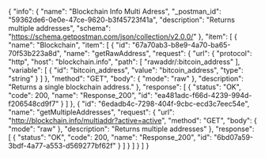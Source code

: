 {
  "info": {
    "name": "Blockchain Info Multi Adress",
    "_postman_id": "59362de6-0e0e-47ce-9620-b3f45723f41a",
    "description": "Returns multiple addresses",
    "schema": "https://schema.getpostman.com/json/collection/v2.0.0/"
  },
  "item": [
    {
      "name": "Blockchain",
      "item": [
        {
          "id": "67a70ab3-b8e9-4a70-ba65-70f53b223a8d",
          "name": "getRawAddress",
          "request": {
            "url": {
              "protocol": "http",
              "host": "blockchain.info",
              "path": [
                "rawaddr/:bitcoin_address"
              ],
              "variable": [
                {
                  "id": "bitcoin_address",
                  "value": "bitcoin_address",
                  "type": "string"
                }
              ]
            },
            "method": "GET",
            "body": {
              "mode": "raw"
            },
            "description": "Returns a single blockchain address."
          },
          "response": [
            {
              "status": "OK",
              "code": 200,
              "name": "Response_200",
              "id": "ea481adc-f66d-4239-994d-f206548cd9f7"
            }
          ]
        },
        {
          "id": "6edadb4c-7298-404f-9cbc-ecd3c7eec54e",
          "name": "getMultipleAddresses",
          "request": {
            "url": "http://blockchain.info/multiaddr?active=active",
            "method": "GET",
            "body": {
              "mode": "raw"
            },
            "description": "Returns multiple addresses"
          },
          "response": [
            {
              "status": "OK",
              "code": 200,
              "name": "Response_200",
              "id": "6bd07a59-3bdf-4a77-a553-d569277bf62f"
            }
          ]
        }
      ]
    }
  ]
}